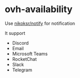 # ovh-availability


Use  [nikoksr/notify](https://github.com/nikoksr/notify) for notification 

It support

* Discord
* Email
* Microsoft Teams
* RocketChat
* Slack
* Telegram